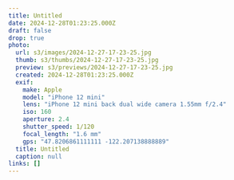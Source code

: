 ```yaml
---
title: Untitled
date: 2024-12-28T01:23:25.000Z
draft: false
drop: true
photo:
  url: s3/images/2024-12-27-17-23-25.jpg
  thumb: s3/thumbs/2024-12-27-17-23-25.jpg
  preview: s3/previews/2024-12-27-17-23-25.jpg
  created: 2024-12-28T01:23:25.000Z
  exif:
    make: Apple
    model: "iPhone 12 mini"
    lens: "iPhone 12 mini back dual wide camera 1.55mm f/2.4"
    iso: 160
    aperture: 2.4
    shutter_speed: 1/120
    focal_length: "1.6 mm"
    gps: "47.8206861111111 -122.207138888889"
  title: Untitled
  caption: null
links: []
---
```

